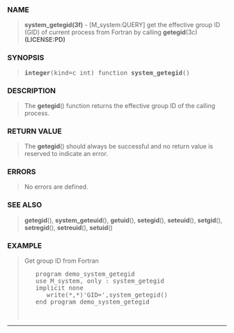 <?
<body>
<!DOCTYPE html PUBLIC "-//W3C//DTD XHTML 1.0 Transitional//EN"
    "http://www.w3.org/TR/xhtml1/DTD/xhtml1-transitional.dtd">

<html xmlns="http://www.w3.org/1999/xhtml">
<head>
  <meta name="generator" content="HTML Tidy for Cygwin (vers 25 March 2009), see www.w3.org" />

  <title></title>
</head>

<body>
  <div id="Container">
    <div id="Content">
      <div class="c42"></div><a name="0"></a>

      <h3><a name="0">NAME</a></h3>

      <blockquote>
        <b>system_getegid(3f)</b> - [M_system:QUERY] get the effective group ID (GID) of current process from Fortran by calling <b>getegid</b>(3c)
        <b>(LICENSE:PD)</b>
      </blockquote><a name="contents" id="contents"></a> <a name="7"></a>

      <h3><a name="7">SYNOPSIS</a></h3>

      <blockquote>
        <pre>
<b>integer</b>(kind=c_int) function <b>system_getegid</b>()
</pre>
      </blockquote><a name="2"></a>

      <h3><a name="2">DESCRIPTION</a></h3>

      <blockquote>
        The <b>getegid</b>() function returns the effective group ID of the calling process.
      </blockquote><a name="3"></a>

      <h3><a name="3">RETURN VALUE</a></h3>

      <blockquote>
        The <b>getegid</b>() should always be successful and no return value is reserved to indicate an error.
      </blockquote><a name="4"></a>

      <h3><a name="4">ERRORS</a></h3>

      <blockquote>
        No errors are defined.
      </blockquote><a name="5"></a>

      <h3><a name="5">SEE ALSO</a></h3>

      <blockquote>
        <b>getegid</b>(), <b>system_geteuid</b>(), <b>getuid</b>(), <b>setegid</b>(), <b>seteuid</b>(), <b>setgid</b>(), <b>setregid</b>(),
        <b>setreuid</b>(), <b>setuid</b>()
      </blockquote><a name="6"></a>

      <h3><a name="6">EXAMPLE</a></h3>

      <blockquote>
        Get group ID from Fortran
        <pre>
   program demo_system_getegid
   use M_system, only : system_getegid
   implicit none
      write(*,*)'GID=',system_getegid()
   end program demo_system_getegid
<br />
</pre>
      </blockquote>
      <hr />
    </div>
  </div>
</body>
</html>
